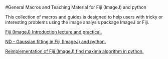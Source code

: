#General Macros and Teaching Material for Fiji (ImageJ) and python

This collection of macros and guides is designed to help users with tricky or interesting problems using the image analysis package ImageJ or Fiji.

[Fiji (ImageJ) Introduction lecture and practical.](https://github.com/dwaithe/generalMacros/tree/master/ImageJFIJIteaching "Fiji (ImageJ) Introduction lecture and practical.")

[ND - Gaussian fitting in Fiji (ImageJ) and python.](https://github.com/dwaithe/generalMacros/tree/master/gaussian_fitting "ND - Gaussian fitting in Fiji (ImageJ) and python.")

[Reimplementation of Fiji (ImageJ) find maxima algorithm in python.](https://github.com/dwaithe/generalMacros/tree/master/maximaFinding "Maxima Finding in Fiji (ImageJ) and python.")
